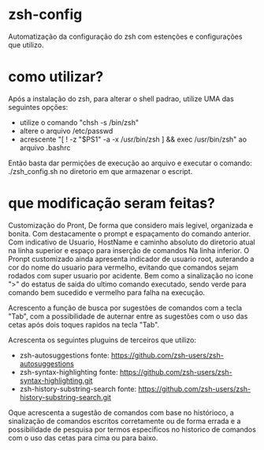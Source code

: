 # zsh-config
Automatização da configuração do zsh com estenções e configurações que utilizo.

# como utilizar?
Após a instalação do zsh, para alterar o shell padrao, utilize UMA das seguintes opções:
- utilize o comando "chsh -s /bin/zsh"
- altere o arquivo /etc/passwd
- acrescente "[ ! -z "$PS1" -a -x /usr/bin/zsh ] && exec /usr/bin/zsh" ao arquivo .bashrc

Então basta dar permições de execução ao arquivo e executar o comando: ./zsh_config.sh no diretorio em que armazenar o escript.

# que modificação seram feitas?
Customização do Pront, De forma que considero mais legivel, organizada e bonita. Com destacamente o prompt e espaçamento do comando anterior. Com indicativo de Usuario, HostName e caminho absoluto do diretorio atual na linha superior e espaço para inserção de comandos Na linha inferior.
O Pronpt customizado ainda apresenta indicador de usuario root, auterando a cor do nome do usuario para vermelho, evitando que comandos sejam rodados com super usuario por acidente. Bem como a sinalização no icone ">" do estatus de saida do ultimo comando executado, sendo verde para comando bem sucedido e vermelho para falha na execução.

Acrescento a função de busca por sugestões de comandos com a tecla "Tab", com a possibilidade de auternar entre as sugestões com o uso das cetas após dois toques rapidos na tecla "Tab".

Acrescenta os seguintes pluguins de terceiros que utilizo:
- zsh-autosuggestions fonte: https://github.com/zsh-users/zsh-autosuggestions
- zsh-syntax-highlighting  fonte: https://github.com/zsh-users/zsh-syntax-highlighting.git
- zsh-history-substring-search fonte: https://github.com/zsh-users/zsh-history-substring-search.git

Oque acrescenta a sugestão de comandos com base no histórioco, a sinalização de comandos escritos corretamente ou de forma errada e a possibilidade de pesquisa por termos especificos no historico de comandos com o uso das cetas para cima ou para baixo.